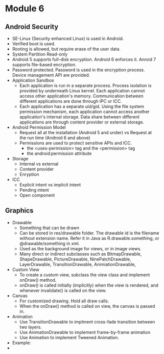 # Module 6

## Android Security
* SE-Linux (Security enhanced Linux) is used in Android.
* Verified boot is used.
* Rooting is allowed, but require erase of the user data. 
* System Partition Read-only
* Android 5 supports full-disk encryption. Android 6 enforces it. Anroid 7 supports file-based encryption. 
* Password protected. Password is used in the encryption process. Device management API are provided.
* Application Sandbox
  * Each application is run in a separate process. Process isolation is provided by underneath Linux kernel. 
  Each application cannot access other application's memory. Communication between different applications are done through IPC or ICC. 
  * Each application has a separate uid/gid. Using the file system permission mechanism, each application cannot access 
  another application's internal storage. Data share between different applications are through content provider or external storage.
* Android Permission Model
  * Request all at the installation (Android 5 and under) vs Request at the run time (Android 6 and above)
  * Permissions are used to protect sensitive APIs and ICC. 
    * the \<uses-permission\> tag and the \<permission\> tag
    * the android:permission attribute
* Storage
  * Internal vs external 
  * Content provider
  * Enryption 
* ICC
  * Explicit intent vs implicit intent
  * Pending intent
  * Open component
## Graphics 
* Drawable
  * Something that can be drawn
  * Can be stored in res/drawable folder. The drawable id is the filename without extension name. Refer it in Java as R.drawable.something, or @drawable/something in xml.
  * Used as the background image for views, or in image views.
  * Many direct or indirect subclasses such as BitmapDrawable, ShapeDrawable, PictureDrawable, NinePatchDrawable, LayerDrawable, TransitionDrawable, AnimiationDrawable,
* Custom View
  * To create a custom view, subclass the view class and implement onDraw() method.
  * onDraw() is called initially (implicitly) when the view is rendered, and whenever invalidate() is called on the view. 
* Canvas
  * For customized drawing. Hold all draw calls.
  * When the onDraw() method is called on view, the canvas is passed in.
* Animation
  * Use TransitionDrawable to implment cross-fade transition between two layers.
  * Use AnimationDrawable to implement frame-by-frame animation
  * Use Animation to implement Tweened Animation.
* Example:
 *
  
    

